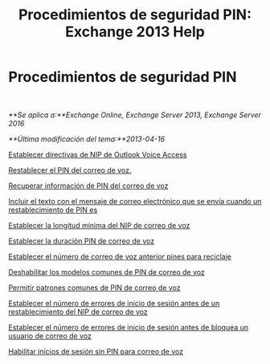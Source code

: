 ﻿---
title: 'Procedimientos de seguridad PIN: Exchange 2013 Help'
TOCTitle: Procedimientos de seguridad PIN
ms:assetid: 58e4b02e-dc99-46b8-a65d-d441bbfee8a9
ms:mtpsurl: https://technet.microsoft.com/es-es/library/JJ863110(v=EXCHG.150)
ms:contentKeyID: 50556784
ms.date: 05/22/2018
mtps_version: v=EXCHG.150
ms.translationtype: MT
---

# Procedimientos de seguridad PIN

 

_**Se aplica a:**Exchange Online, Exchange Server 2013, Exchange Server 2016_

_**Última modificación del tema:**2013-04-16_

[Establecer directivas de NIP de Outlook Voice Access](set-outlook-voice-access-pin-policies-exchange-2013-help.md)

[Restablecer el PIN del correo de voz.](reset-a-voice-mail-pin-exchange-2013-help.md)

[Recuperar información de PIN del correo de voz](retrieve-voice-mail-pin-information-exchange-2013-help.md)

[Incluir el texto con el mensaje de correo electrónico que se envía cuando un restablecimiento de PIN es](include-text-with-the-email-message-sent-when-a-pin-is-reset-exchange-2013-help.md)

[Establecer la longitud mínima del NIP de correo de voz](set-the-minimum-pin-length-for-voice-mail-exchange-2013-help.md)

[Establecer la duración PIN de correo de voz](set-the-pin-lifetime-for-voice-mail-exchange-2013-help.md)

[Establecer el número de correo de voz anterior pines para reciclaje](set-the-number-of-previous-voice-mail-pins-to-recycle-exchange-2013-help.md)

[Deshabilitar los modelos comunes de PIN de correo de voz](disable-common-pin-patterns-for-voice-mail-exchange-2013-help.md)

[Permitir patrones comunes de PIN de correo de voz](enable-common-pin-patterns-for-voice-mail-exchange-2013-help.md)

[Establecer el número de errores de inicio de sesión antes de un restablecimiento del NIP de correo de voz](set-the-number-of-sign-in-failures-before-a-voice-mail-pin-is-reset-exchange-2013-help.md)

[Establecer el número de errores de inicio de sesión antes de bloquea un usuario de correo de voz](set-the-number-of-sign-in-failures-before-a-voice-mail-user-is-locked-out-exchange-2013-help.md)

[Habilitar inicios de sesión sin PIN para correo de voz](enable-pin-less-sign-ins-for-voice-mail-exchange-2013-help.md)

